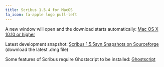 ```yaml
---
title: Scribus 1.5.4 for MacOS
fa_icon: fa-apple logo pull-left
---
```


A new window will open and the download starts automatically:
<i class="fa fa-download" aria-hidden="true"></i> [Mac OS X 10.10 or higher](https://sourceforge.net/projects/scribus/files/scribus-devel/1.5.4/scribus-1.5.4.dmg/download?target=_blank)

Latest development snapshot:
<i class="fa fa-download" aria-hidden="true"></i> [Scribus 1.5.5svn Snapshots on Sourceforge](https://sourceforge.net/projects/scribus/files/scribus-svn/1.5.5.svn/?target=_blank) (download the latest .dmg file)

Some features of Scribus require Ghostscript to be installed:
<i class="fa fa-download" aria-hidden="true"></i> [Ghostscript](https://pages.uoregon.edu/koch/?target=_blank)
